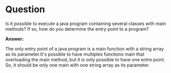 # Question
Is it possible to execute a java program containing several classes with main methods? If so, how do you determine the entry point to a program?

**Answer:**

The only entry point of a java program is a main function
with a  string array as its parameter.It's possible
to have multiples functions main that overloading
the main method, but it is only possible to have 
one entre point. So, it should be only one main with one
 string array as its parameter.

